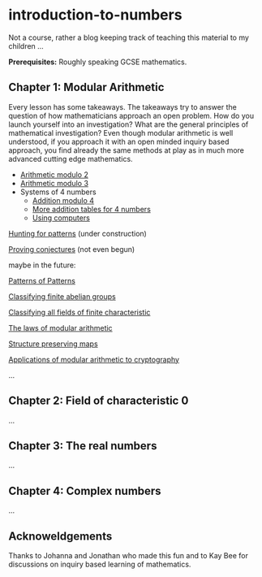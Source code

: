 # introduction-to-numbers

Not a course, rather a blog keeping track of teaching this material to my children ...

**Prerequisites:** Roughly speaking GCSE mathematics.

## Chapter 1: Modular Arithmetic

Every lesson has some takeaways. The takeaways try to answer the question of how mathematicians approach an open problem. How do you launch yourself into an investigation? What are the general principles of mathematical investigation? Even though modular arithmetic is well understood, if you approach it with an open minded inquiry based approach, you find already the same methods at play as in much more advanced cutting edge mathematics.

- [Arithmetic modulo 2](https://hackmd.io/@alexhkurz/ByKQ3EGiU)
- [Arithmetic modulo 3](https://hackmd.io/@alexhkurz/SyJCHSMs8)
- Systems of 4 numbers
   - [Addition modulo 4](https://hackmd.io/@alexhkurz/SJZTQ9moL)
   - [More addition tables for 4 numbers](https://hackmd.io/@alexhkurz/Sy4X0P4oU)
   - [Using computers](https://hackmd.io/@alexhkurz/r1Gdg_EoU)

[Hunting for patterns]() (under construction)

[Proving conjectures]() (not even begun)

maybe in the future:

[Patterns of Patterns]() 

[Classifying finite abelian groups](http://abstract.ups.edu/aata/section-finite-abelian-groups.html)

[Classifying all fields of finite characteristic]()

[The laws of modular arithmetic]()

[Structure preserving maps]()

[Applications of modular arithmetic to cryptography]()

...

## Chapter 2: Field of characteristic 0

...

## Chapter 3: The real numbers

...

## Chapter 4: Complex numbers

...

## Acknoweldgements

Thanks to Johanna and Jonathan who made this fun and to Kay Bee for discussions on inquiry based learning of mathematics.
